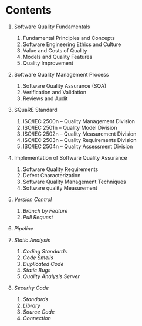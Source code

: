 Contents
====

1. Software Quality Fundamentals
    1. Fundamental Principles and Concepts
    2. Software Engineering Ethics and Culture
    3. Value and Costs of Quality
    4. Models and Quality Features
    5. Quality Improvement

2. Software Quality Management Process
    1. Software Quality Assurance (SQA)
    2. Verification and Validation
    3. Reviews and Audit

3. SQuaRE Standard
    1. ISO/IEC 2500n – Quality Management Division
    2. ISO/IEC 2501n – Quality Model Division
    3. ISO/IEC 2502n – Quality Measurement Division
    4. ISO/IEC 2503n – Quality Requirements Division
    5. ISO/IEC 2504n – Quality Assessment Division

4. Implementation of Software Quality Assurance
    1. Software Quality Requirements
    2. Defect Characterization
    3. Software Quality Management Techniques
    4. Software quality Measurement

5. *Version Control*
    1. *Branch by Feature*
    2. *Pull Request*

6. *Pipeline*

7. *Static Analysis*
    1. *Coding Standards*
    2. *Code Smells*
    3. *Duplicated Code*
    4. *Static Bugs*
    5. *Quality Analysis Server*

8. *Security Code*
    1. *Standards*
    2. *Library*
    3. *Source Code*
    4. *Connection*

